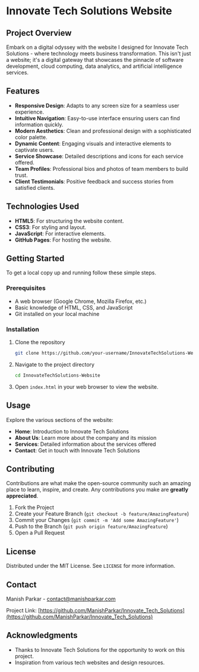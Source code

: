 # Innovate Tech Solutions Website

## Project Overview
Embark on a digital odyssey with the website I designed for Innovate Tech Solutions - where technology meets business transformation. This isn't just a website; it's a digital gateway that showcases the pinnacle of software development, cloud computing, data analytics, and artificial intelligence services.

## Features
- **Responsive Design**: Adapts to any screen size for a seamless user experience.
- **Intuitive Navigation**: Easy-to-use interface ensuring users can find information quickly.
- **Modern Aesthetics**: Clean and professional design with a sophisticated color palette.
- **Dynamic Content**: Engaging visuals and interactive elements to captivate users.
- **Service Showcase**: Detailed descriptions and icons for each service offered.
- **Team Profiles**: Professional bios and photos of team members to build trust.
- **Client Testimonials**: Positive feedback and success stories from satisfied clients.

## Technologies Used
- **HTML5**: For structuring the website content.
- **CSS3**: For styling and layout.
- **JavaScript**: For interactive elements.
- **GitHub Pages**: For hosting the website.

## Getting Started
To get a local copy up and running follow these simple steps.

### Prerequisites
- A web browser (Google Chrome, Mozilla Firefox, etc.)
- Basic knowledge of HTML, CSS, and JavaScript
- Git installed on your local machine

### Installation
1. Clone the repository
    ```sh
    git clone https://github.com/your-username/InnovateTechSolutions-Website.git
    ```
2. Navigate to the project directory
    ```sh
    cd InnovateTechSolutions-Website
    ```
3. Open `index.html` in your web browser to view the website.

## Usage
Explore the various sections of the website:
- **Home**: Introduction to Innovate Tech Solutions
- **About Us**: Learn more about the company and its mission
- **Services**: Detailed information about the services offered
- **Contact**: Get in touch with Innovate Tech Solutions

## Contributing
Contributions are what make the open-source community such an amazing place to learn, inspire, and create. Any contributions you make are **greatly appreciated**.

1. Fork the Project
2. Create your Feature Branch (`git checkout -b feature/AmazingFeature`)
3. Commit your Changes (`git commit -m 'Add some AmazingFeature'`)
4. Push to the Branch (`git push origin feature/AmazingFeature`)
5. Open a Pull Request

## License
Distributed under the MIT License. See `LICENSE` for more information.

## Contact
Manish Parkar - [contact@manishparkar.com](mailto:contact@manishparkar.com)

Project Link: [https://github.com/ManishParkar/Innovate_Tech_Solutions](https://github.com/ManishParkar/Innovate_Tech_Solutions)

## Acknowledgments
- Thanks to Innovate Tech Solutions for the opportunity to work on this project.
- Inspiration from various tech websites and design resources.

